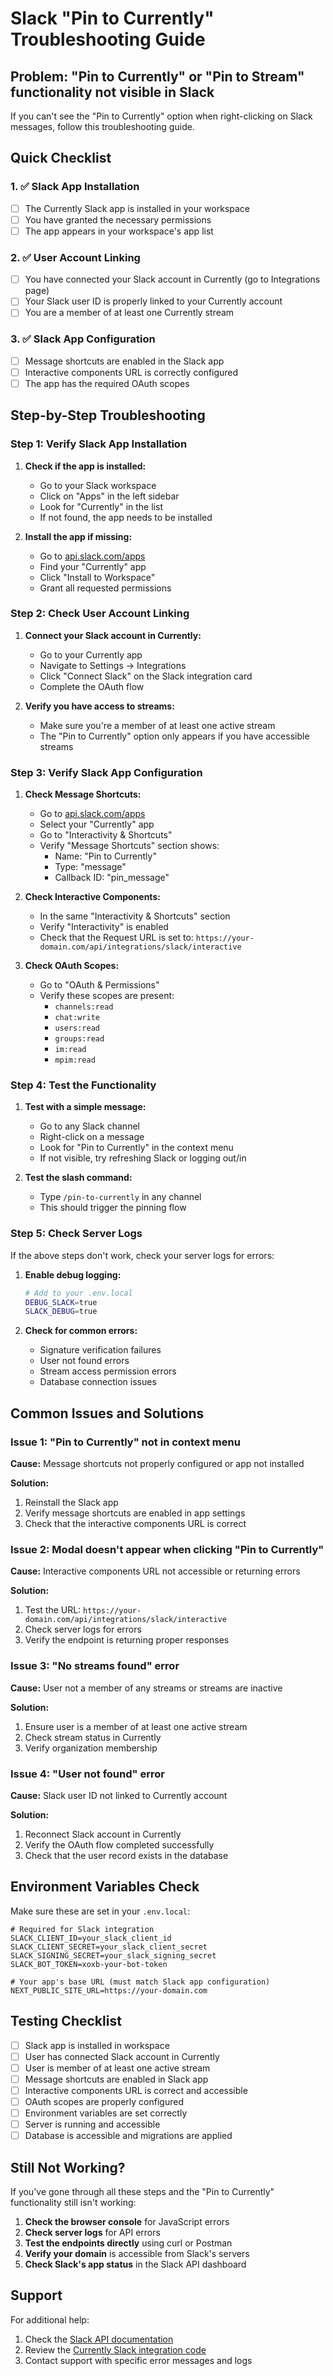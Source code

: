 # Slack "Pin to Currently" Troubleshooting Guide

## Problem: "Pin to Currently" or "Pin to Stream" functionality not visible in Slack

If you can't see the "Pin to Currently" option when right-clicking on Slack messages, follow this troubleshooting guide.

## Quick Checklist

### 1. ✅ Slack App Installation
- [ ] The Currently Slack app is installed in your workspace
- [ ] You have granted the necessary permissions
- [ ] The app appears in your workspace's app list

### 2. ✅ User Account Linking
- [ ] You have connected your Slack account in Currently (go to Integrations page)
- [ ] Your Slack user ID is properly linked to your Currently account
- [ ] You are a member of at least one Currently stream

### 3. ✅ Slack App Configuration
- [ ] Message shortcuts are enabled in the Slack app
- [ ] Interactive components URL is correctly configured
- [ ] The app has the required OAuth scopes

## Step-by-Step Troubleshooting

### Step 1: Verify Slack App Installation

1. **Check if the app is installed:**
   - Go to your Slack workspace
   - Click on "Apps" in the left sidebar
   - Look for "Currently" in the list
   - If not found, the app needs to be installed

2. **Install the app if missing:**
   - Go to [api.slack.com/apps](https://api.slack.com/apps)
   - Find your "Currently" app
   - Click "Install to Workspace"
   - Grant all requested permissions

### Step 2: Check User Account Linking

1. **Connect your Slack account in Currently:**
   - Go to your Currently app
   - Navigate to Settings → Integrations
   - Click "Connect Slack" on the Slack integration card
   - Complete the OAuth flow

2. **Verify you have access to streams:**
   - Make sure you're a member of at least one active stream
   - The "Pin to Currently" option only appears if you have accessible streams

### Step 3: Verify Slack App Configuration

1. **Check Message Shortcuts:**
   - Go to [api.slack.com/apps](https://api.slack.com/apps)
   - Select your "Currently" app
   - Go to "Interactivity & Shortcuts"
   - Verify "Message Shortcuts" section shows:
     - Name: "Pin to Currently"
     - Type: "message"
     - Callback ID: "pin_message"

2. **Check Interactive Components:**
   - In the same "Interactivity & Shortcuts" section
   - Verify "Interactivity" is enabled
   - Check that the Request URL is set to: `https://your-domain.com/api/integrations/slack/interactive`

3. **Check OAuth Scopes:**
   - Go to "OAuth & Permissions"
   - Verify these scopes are present:
     - `channels:read`
     - `chat:write`
     - `users:read`
     - `groups:read`
     - `im:read`
     - `mpim:read`

### Step 4: Test the Functionality

1. **Test with a simple message:**
   - Go to any Slack channel
   - Right-click on a message
   - Look for "Pin to Currently" in the context menu
   - If not visible, try refreshing Slack or logging out/in

2. **Test the slash command:**
   - Type `/pin-to-currently` in any channel
   - This should trigger the pinning flow

### Step 5: Check Server Logs

If the above steps don't work, check your server logs for errors:

1. **Enable debug logging:**
   ```bash
   # Add to your .env.local
   DEBUG_SLACK=true
   SLACK_DEBUG=true
   ```

2. **Check for common errors:**
   - Signature verification failures
   - User not found errors
   - Stream access permission errors
   - Database connection issues

## Common Issues and Solutions

### Issue 1: "Pin to Currently" not in context menu

**Cause:** Message shortcuts not properly configured or app not installed

**Solution:**
1. Reinstall the Slack app
2. Verify message shortcuts are enabled in app settings
3. Check that the interactive components URL is correct

### Issue 2: Modal doesn't appear when clicking "Pin to Currently"

**Cause:** Interactive components URL not accessible or returning errors

**Solution:**
1. Test the URL: `https://your-domain.com/api/integrations/slack/interactive`
2. Check server logs for errors
3. Verify the endpoint is returning proper responses

### Issue 3: "No streams found" error

**Cause:** User not a member of any streams or streams are inactive

**Solution:**
1. Ensure user is a member of at least one active stream
2. Check stream status in Currently
3. Verify organization membership

### Issue 4: "User not found" error

**Cause:** Slack user ID not linked to Currently account

**Solution:**
1. Reconnect Slack account in Currently
2. Verify the OAuth flow completed successfully
3. Check that the user record exists in the database

## Environment Variables Check

Make sure these are set in your `.env.local`:

```env
# Required for Slack integration
SLACK_CLIENT_ID=your_slack_client_id
SLACK_CLIENT_SECRET=your_slack_client_secret
SLACK_SIGNING_SECRET=your_slack_signing_secret
SLACK_BOT_TOKEN=xoxb-your-bot-token

# Your app's base URL (must match Slack app configuration)
NEXT_PUBLIC_SITE_URL=https://your-domain.com
```

## Testing Checklist

- [ ] Slack app is installed in workspace
- [ ] User has connected Slack account in Currently
- [ ] User is member of at least one active stream
- [ ] Message shortcuts are enabled in Slack app
- [ ] Interactive components URL is correct and accessible
- [ ] OAuth scopes are properly configured
- [ ] Environment variables are set correctly
- [ ] Server is running and accessible
- [ ] Database is accessible and migrations are applied

## Still Not Working?

If you've gone through all these steps and the "Pin to Currently" functionality still isn't working:

1. **Check the browser console** for JavaScript errors
2. **Check server logs** for API errors
3. **Test the endpoints directly** using curl or Postman
4. **Verify your domain** is accessible from Slack's servers
5. **Check Slack's app status** in the Slack API dashboard

## Support

For additional help:
1. Check the [Slack API documentation](https://api.slack.com/)
2. Review the [Currently Slack integration code](https://github.com/your-repo)
3. Contact support with specific error messages and logs
